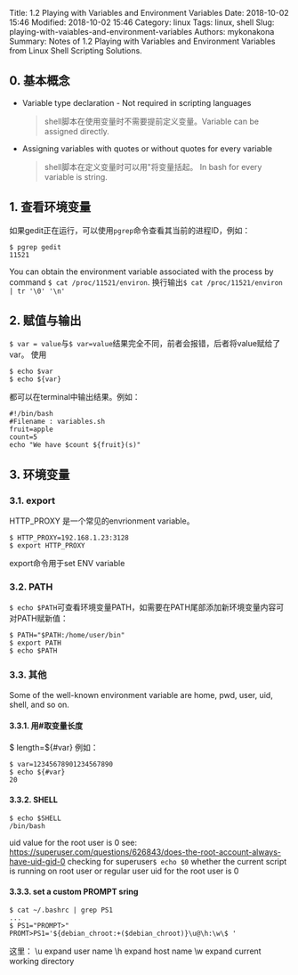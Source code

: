 Title: 1.2 Playing with Variables and Environment Variables
Date: 2018-10-02 15:46
Modified: 2018-10-02 15:46
Category: linux
Tags: linux, shell
Slug: playing-with-vaiables-and-environment-variables
Authors: mykonakona
Summary: Notes of 1.2 Playing with Variables and Environment Variables from Linux Shell Scripting Solutions.

## 0. 基本概念
+ Variable type declaration - Not required in scripting languages
    >shell脚本在使用变量时不需要提前定义变量。Variable can be assigned directly.

+ Assigning variables with quotes or without quotes for every variable
    >shell脚本在定义变量时可以用"将变量括起。
    >In bash for every variable is string.

## 1. 查看环境变量
如果gedit正在运行，可以使用`pgrep`命令查看其当前的进程ID，例如：
```
$ pgrep gedit
11521
```
You can obtain the environment variable associated with the process by command `$ cat /proc/11521/environ`.
换行输出`$ cat /proc/11521/environ | tr '\0' '\n'`

## 2. 赋值与输出
`$ var = value`与`$ var=value`结果完全不同，前者会报错，后者将value赋给了var。
使用
```
$ echo $var
$ echo ${var}
```
都可以在terminal中输出结果。例如：
```
#!/bin/bash
#Filename : variables.sh
fruit=apple 
count=5
echo "We have $count ${fruit}(s)"
```

## 3. 环境变量
### 3.1. export
HTTP_PROXY 是一个常见的envrionment variable。
```
$ HTTP_PROXY=192.168.1.23:3128
$ export HTTP_PROXY
```
export命令用于set ENV variable

### 3.2. PATH
`$ echo $PATH`可查看环境变量PATH，如需要在PATH尾部添加新环境变量内容可对PATH赋新值：
```
$ PATH="$PATH:/home/user/bin"
$ export PATH
$ echo $PATH
```

### 3.3. 其他
Some of the well-known environment variable are home, pwd, user, uid, shell, and so on.
#### 3.3.1. 用#取变量长度
$ length=${#var}
例如：
```
$ var=12345678901234567890
$ echo ${#var}
20
```

#### 3.3.2. SHELL
```
$ echo $SHELL
/bin/bash
```

uid value for the root user is 0  see: https://superuser.com/questions/626843/does-the-root-account-always-have-uid-gid-0
checking for superuser`$ echo $0`
whether the current script is running on root user or regular user
uid for the root user is 0

#### 3.3.3. set a custom PROMPT sring
```
$ cat ~/.bashrc | grep PS1
...
$ PS1="PROMPT>"
PROMT>PS1='${debian_chroot:+($debian_chroot)}\u@\h:\w\$ '
```
这里：
\u expand user name
\h expand host name
\w expand current working directory
